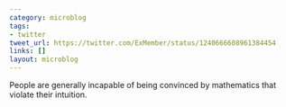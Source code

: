 ```yaml
---
category: microblog
tags:
- twitter
tweet_url: https://twitter.com/ExMember/status/1240666608961384454
links: []
layout: microblog
---
```

People are generally incapable of being convinced by mathematics that violate their intuition.
